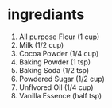 # ingrediants
1. All purpose Flour (1 cup)
2. Milk (1/2 cup)
3. Cocoa Powder (1/4 cup)
4. Baking Powder (1 tsp)
5. Baking Soda (1/2 tsp)
6. Powdered Sugar (1/2 cup)
7. Unflvored Oil (1/4 cup)
8. Vanilla Essence (half tsp)